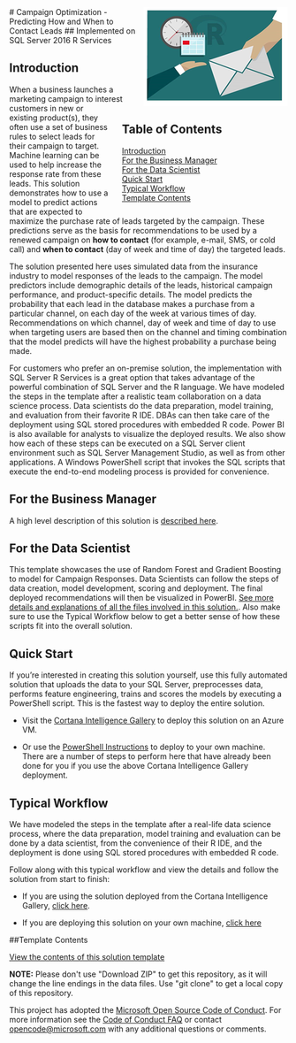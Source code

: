 <img src="Resources/Images/management.png" align="right">
# Campaign Optimization - Predicting How and When to Contact Leads
## Implemented on SQL Server 2016 R Services



<div style="width:300px; float:right; padding-left:20px">
<h2>Table of Contents</h2>
<ul style=" list-style-type:none; padding:0; margin-left:0px;">
<li><a href="#introduction">Introduction</a></li>
<li><a href="#for-the-business-manager">For the Business Manager</a></li>
<li><a href="#for-the-data-scientist">For the Data Scientist</a></li>
<li><a href="#quick-start">Quick Start</a></li>
<li><a href="#typical-workflow">Typical Workflow</a></li>
<li><a href="#template-contents">Template Contents</a></li>
</div>


## Introduction

When a business launches a marketing campaign to interest customers in new or existing product(s), they often use a set of business rules to select leads for their campaign to target. Machine learning can be used to help increase the response rate from these leads. This solution demonstrates how to use a model to predict actions that are expected to maximize the purchase rate of leads targeted by the campaign. These predictions serve as the basis for recommendations to be used by a renewed campaign on **how to contact** (for example, e-mail, SMS, or cold call) and **when to contact** (day of week and time of day) the targeted leads. 

The solution presented here uses simulated data from the insurance industry to model responses of the leads to the campaign. The model predictors include demographic details of the leads, historical campaign performance, and product-specific details. The model predicts the probability that each lead in the database makes a purchase from a particular channel, on each day of the week at various times of day. Recommendations on which channel, day of week and time of day to use when targeting users are based then on the channel and timing combination that the model predicts will have the highest probability a purchase being made. 

For customers who prefer an on-premise solution, the implementation with SQL Server R Services is a great option that takes advantage of the powerful combination of SQL Server and the R language. We have modeled the steps in the template after a realistic team collaboration on a data science process. Data scientists do the data preparation, model training, and evaluation from their favorite R IDE. DBAs can then take care of the deployment using SQL stored procedures with embedded R code. Power BI is also available for analysts to visualize the deployed results. We also show how each of these steps can be executed on a SQL Server client environment such as SQL Server Management Studio, as well as from other applications. A Windows PowerShell script that invokes the SQL scripts that execute the end-to-end modeling process is provided for convenience. 


## For the Business Manager

A high level description of this solution is [described here](Resources/business-manager.md).

## For the Data Scientist 

This template showcases the use of Random Forest and Gradient Boosting to model for Campaign Responses. Data Scientists can follow the steps of data creation, model development, scoring and deployment.  The final deployed recommendations will then be visualized in PowerBI. [See more details and explanations of all the files involved in this solution.](Resources/data-scientist.md).   Also make sure to use the Typical Workflow below to get a better sense of how these scripts fit into the overall solution.

 <a name="quickstart" id="quickstart"></a>
## Quick Start
If you’re interested in creating this solution yourself, use this fully automated solution that uploads the data to your SQL Server, preprocesses data, performs feature engineering, trains and scores the models by executing a PowerShell script. This is the fastest way to deploy the entire solution. 

* Visit the [Cortana Intelligence Gallery](https://gallery.cortanaintelligence.com/Solution/e992f8c1b29f4df897301d11796f9e7c) to deploy this solution on an Azure VM.

* Or use the [PowerShell Instructions](Resources/Instructions/Powershell_Instructions.md) to deploy to your own machine.  There are a number of steps to perform here that have already been done for you if you use the above Cortana Intelligence Gallery deployment.

## Typical Workflow
We have modeled the steps in the template after a real-life data science process, where the data preparation, model training and evaluation can be done by a data scientist, from the convenience of their R IDE, and the deployment is done using SQL stored procedures with embedded R code.

Follow along with this typical workflow and view the details and follow the solution from start to finish:

* If you are using the solution deployed from the Cortana Intelligence Gallery, [click here](Resources/Instructions/CIG_Workflow.md).

* If you are deploying this solution on your own machine, [click here](Resources/Instructions/Typical_Workflow.md) 

##Template Contents 

[View the contents of this solution template](Resources/contents.md)


**NOTE:** Please don't use "Download ZIP" to get this repository, as it will change the line endings in the data files. Use "git clone" to get a local copy of this repository. 
 
This project has adopted the [Microsoft Open Source Code of Conduct](https://opensource.microsoft.com/codeofconduct/). For more information see the [Code of Conduct FAQ](https://opensource.microsoft.com/codeofconduct/faq/) or contact [opencode@microsoft.com](mailto:opencode@microsoft.com) with any additional questions or comments.